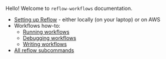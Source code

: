 Hello! Welcome to `reflow-workflows` documentation.

- [Setting up Reflow](setup.md) - either locally (on your laptop) or on AWS
- Workflows how-to:
    - [Running workflows](workflows-how-to/running.md)
    - [Debugging workflows](workflows-how-to/debugging.md)
    - [Writing workflows](workflows-how-to/writing-workflows.md)
- [All reflow subcommands](subcommands.md)
